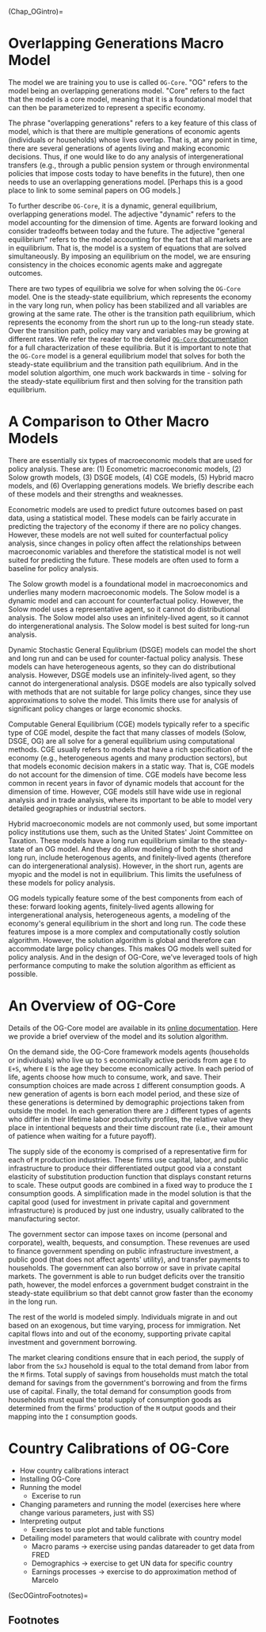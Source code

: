 (Chap_OGintro)=
# Overlapping Generations Macro Model

The model we are training you to use is called `OG-Core`. "OG" refers to the model being an overlapping generations model. "Core" refers to the fact that the model is a core model, meaning that it is a foundational model that can then be parameterized to represent a specific economy.

The phrase "overlapping generations" refers to a key feature of this class of model, which is that there are multiple generations of economic agents (individuals or households) whose lives overlap. That is, at any point in time, there are several generations of agents living and making economic decisions.  Thus, if one would like to do any analysis of intergenerational transfers (e.g., through a public pension system or through environmental policies that impose costs today to have benefits in the future), then one needs to use an overlapping generations model. [Perhaps this is a good place to link to some seminal papers on OG models.]

To further describe `OG-Core`, it is a dynamic, general equilibrium, overlapping generations model.  The adjective "dynamic" refers to the model accounting for the dimension of time. Agents are forward looking and consider tradeoffs between today and the future. The adjective "general equilibrium" refers to the model accounting for the fact that all markets are in equilibrium.  That is, the model is a system of equations that are solved simultaneously.  By imposing an equilibrium on the model, we are ensuring consistency in the choices economic agents make and aggregate outcomes.

There are two types of equilibria we solve for when solving the `OG-Core` model.  One is the steady-state equilibrium, which represents the economy in the vary long run, when policy has been stabilized and all variables are growing at the same rate.  The other is the transition path equilibrium, which represents the economy from the short run up to the long-run steady state.  Over the transition path, policy may vary and variables may be growing at different rates.  We refer the reader to the detailed [`OG-Core` documentation](https://pslmodels.github.io/OG-Core/content/intro/intro.html) for a full characterization of these equilibria.  But it is important to note that the `OG-Core` model is a general equilibrium model that solves for both the steady-state equilibrium and the transition path equilibrium.  And in the model solution algorthim, one much work backwards in time - solving for the steady-state equilibrium first and then solving for the transition path equilibrium.


# A Comparison to Other Macro Models

There are essentially six types of macroeconomic models that are used for policy analysis.  These are: (1) Econometric macroeconomic models, (2) Solow growth models, (3) DSGE models, (4) CGE models, (5) Hybrid macro models, and (6) Overlapping generations models.  We briefly describe each of these models and their strengths and weaknesses.

Econometric models are used to predict future outcomes based on past data, using a statistical model. These models can be fairly accurate in predicting the trajectory of the economy if there are no policy changes.  However, these models are not well suited for counterfactual policy analysis, since changes in policy often affect the relationships between macroeconomic variables and therefore the statistical model is not well suited for predicting the future.  These models are often used to form a baseline for policy analysis.

The Solow growth model is a foundational model in macroeconomics and underlies many modern macroeconomic models. The Solow model is a dynamic model and can account for counterfactual policy.  However, the Solow model uses a representative agent, so it cannot do distributional analysis.  The Solow model also uses an infinitely-lived agent, so it cannot do intergenerational analysis.  The Solow model is best suited for long-run analysis.

Dynamic Stochastic General Equlibrium (DSGE) models can model the short and long run and can be used for counter-factual policy analysis. These models can have heterogeneous agents, so they can do distributional analysis.  However, DSGE models use an infinitely-lived agent, so they cannot do intergenerational analysis.  DSGE models are also typically solved with methods that are not suitable for large policy changes, since they use approximations to solve the model.  This limits there use for analysis of significant policy changes or large economic shocks.

Computable General Equilibrium (CGE) models typically refer to a specific type of CGE model, despite the fact that many classes of models (Solow, DSGE, OG) are all solve for a general equilibrium using computational methods.  CGE usually refers to models that have a rich specification of the economy (e.g., heterogeneous agents and many production sectors), but that models economic decision makers in a static way. That is, CGE models do not account for the dimension of time.  CGE models have become less common in recent years in favor of dynamic models that account for the dimension of time.  However, CGE models still have wide use in regional analysis and in trade analysis, where its important to be able to model very detailed geographies or industrial sectors.

Hybrid macroeconomic models are not commonly used, but some important policy institutions use them, such as the United States' Joint Committee on Taxation.  These models have a long run equilibrium similar to the steady-state of an OG model.  And they do allow modeling of both the short and long run, include heterogenous agents, and finitely-lived agents (therefore can do intergenerational analysis).  However, in the short run, agents are myopic and the model is not in equilibrium.  This limits the usefulness of these models for policy analysis.

OG models typically feature some of the best components from each of these: forward looking agents, finitely-lived agents allowing for intergenerational analysis, heterogeneous agents, a modeling of the economy's general equilibrium in the short and long run.  The code these features impose is a more complex and computationally costly solution algorithm.  However, the solution algorithm is global and therefore can accommodate large policy changes.  This makes OG models well suited for policy analysis.  And in the design of OG-Core, we've leveraged tools of high performance computing to make the solution algorithm as efficient as possible.

# An Overview of OG-Core

Details of the OG-Core model are available in its [online documentation](https://pslmodels.github.io/OG-Core/content/intro/intro.html).  Here we provide a brief overview of the model and its solution algorithm.

On the demand side, the OG-Core framework models agents (households or individuals) who live up to `S` economically active periods from age `E` to `E+S`, where `E` is the age they become economically active. In each period of life, agents choose how much to consume, work, and save. Their consumption choices are made across `I` different consumption goods.  A new generation of agents is born each model period, and these size of these generations is determined by demographic projections taken from outside the model.  In each generation there are `J` different types of agents who differ in their lifetime labor productivity profiles, the relative value they place in intentional bequests and their time discount rate (i.e., their amount of patience when waiting for a future payoff).

The supply side of the economy is comprised of a representative firm for each of `M` production industries.  These firms use capital, labor, and public infrastructure to produce their differentiated output good via a constant elasticity of substitution production function that displays constant returns to scale. These output goods are combined in a fixed way to produce the `I` consumption goods.  A simplification made in the model solution is that the capital good (used for investment in private capital and government infrastructure) is produced by just one industry, usually calibrated to the manufacturing sector.

The government sector can impose taxes on income (personal and corporate), wealth, bequests, and consumption. These revenues are used to finance government spending on public infrastructure investment, a public good (that does not affect agents' utility), and transfer payments to households.  The government can also borrow or save in private capital markets.  The government is able to run budget deficits over the transitio path, however, the model enforces a government budget constraint in the steady-state equilibrium so that debt cannot grow faster than the economy in the long run.

The rest of the world is modeled simply.  Individuals migrate in and out based on an exogenous, but time varying, process for immigration. Net capital flows into and out of the economy, supporting private capital investment and government borrowing.

The market clearing conditions ensure that in each period, the supply of labor from the `SxJ` household is equal to the total demand from labor from the `M` firms.  Total supply of savings from households must match the total demand for savings from the government's borrowing and from the firms use of capital. Finally, the total demand for consumption goods from households must equal the total supply of consumption goods as determined from the firms' production of the `M` output goods and their mapping into the `I` consumption goods.


# Country Calibrations of OG-Core



* How country calibrations interact
* Installing OG-Core
* Running the model
  * Excerise to run
* Changing parameters and running the model (exercises here where change various parameters, just with SS)
* Interpreting output
  * Exercises to use plot and table functions
* Detailing model parameters that would calibrate with country model
  * Macro params -> exercise using pandas datareader to get data from FRED
  * Demographics -> exercise to get UN data for specific country
  * Earnings processes -> exercise to do approximation method of Marcelo


(SecOGintroFootnotes)=
## Footnotes

<!-- [^citation_note]: See {cite}`AuerbachEtAl:1981,AuerbachEtAl:1983`, {cite}`AuerbachKotlikoff:1983a,AuerbachKotlikoff:1983b,AuerbachKotlikoff:1983c`, and {cite}`AuerbachKotlikoff:1985`. -->
